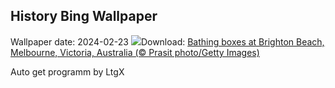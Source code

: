 ## History Bing Wallpaper
Wallpaper date: 2024-02-23
![](https://www.bing.com/th?id=OHR.BrightonBoxes_EN-CA0231330528_UHD.jpg&w=1000)Download: [Bathing boxes at Brighton Beach, Melbourne, Victoria, Australia (© Prasit photo/Getty Images)](https://www.bing.com/th?id=OHR.BrightonBoxes_EN-CA0231330528_UHD.jpg)

Auto get programm by LtgX
